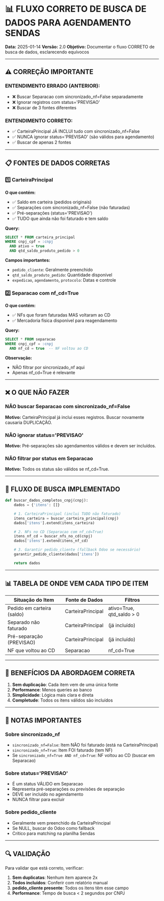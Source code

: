 # 📊 FLUXO CORRETO DE BUSCA DE DADOS PARA AGENDAMENTO SENDAS

**Data:** 2025-01-14
**Versão:** 2.0
**Objetivo:** Documentar o fluxo CORRETO de busca de dados, esclarecendo equívocos

---

## ⚠️ CORREÇÃO IMPORTANTE

### ENTENDIMENTO ERRADO (ANTERIOR):
- ❌ Buscar Separacao com sincronizado_nf=False separadamente
- ❌ Ignorar registros com status='PREVISAO'
- ❌ Buscar de 3 fontes diferentes

### ENTENDIMENTO CORRETO:
- ✅ CarteiraPrincipal JÁ INCLUI tudo com sincronizado_nf=False
- ✅ NUNCA ignorar status='PREVISAO' (são válidos para agendamento)
- ✅ Buscar de apenas 2 fontes

---

## 📋 FONTES DE DADOS CORRETAS

### 1️⃣ CarteiraPrincipal
**O que contém:**
- ✅ Saldo em carteira (pedidos originais)
- ✅ Separações com sincronizado_nf=False (não faturadas)
- ✅ Pré-separações (status='PREVISAO')
- ✅ TUDO que ainda não foi faturado e tem saldo

**Query:**
```sql
SELECT * FROM carteira_principal
WHERE cnpj_cpf = :cnpj
  AND ativo = true
  AND qtd_saldo_produto_pedido > 0
```

**Campos importantes:**
- `pedido_cliente`: Geralmente preenchido
- `qtd_saldo_produto_pedido`: Quantidade disponível
- `expedicao`, `agendamento`, `protocolo`: Datas e controle

### 2️⃣ Separacao com nf_cd=True
**O que contém:**
- ✅ NFs que foram faturadas MAS voltaram ao CD
- ✅ Mercadoria física disponível para reagendamento

**Query:**
```sql
SELECT * FROM separacao
WHERE cnpj_cpf = :cnpj
  AND nf_cd = true  -- NF voltou ao CD
```

**Observação:**
- NÃO filtrar por sincronizado_nf aqui
- Apenas nf_cd=True é relevante

---

## ❌ O QUE NÃO FAZER

### NÃO buscar Separacao com sincronizado_nf=False
**Motivo:** CarteiraPrincipal já inclui esses registros. Buscar novamente causaria DUPLICAÇÃO.

### NÃO ignorar status='PREVISAO'
**Motivo:** Pré-separações são agendamentos válidos e devem ser incluídos.

### NÃO filtrar por status em Separacao
**Motivo:** Todos os status são válidos se nf_cd=True.

---

## 🔄 FLUXO DE BUSCA IMPLEMENTADO

```python
def buscar_dados_completos_cnpj(cnpj):
    dados = {'itens': []}

    # 1. CarteiraPrincipal (inclui TUDO não faturado)
    itens_carteira = buscar_carteira_principal(cnpj)
    dados['itens'].extend(itens_carteira)

    # 2. NFs no CD (Separacao com nf_cd=True)
    itens_nf_cd = buscar_nfs_no_cd(cnpj)
    dados['itens'].extend(itens_nf_cd)

    # 3. Garantir pedido_cliente (fallback Odoo se necessário)
    garantir_pedido_cliente(dados['itens'])

    return dados
```

---

## 📊 TABELA DE ONDE VEM CADA TIPO DE ITEM

| Situação do Item | Fonte de Dados | Filtros |
|-----------------|----------------|---------|
| Pedido em carteira (saldo) | CarteiraPrincipal | ativo=True, qtd_saldo > 0 |
| Separado não faturado | CarteiraPrincipal | (já incluído) |
| Pré-separação (PREVISAO) | CarteiraPrincipal | (já incluído) |
| NF que voltou ao CD | Separacao | nf_cd=True |

---

## 🎯 BENEFÍCIOS DA ABORDAGEM CORRETA

1. **Sem duplicação**: Cada item vem de uma única fonte
2. **Performance**: Menos queries ao banco
3. **Simplicidade**: Lógica mais clara e direta
4. **Completude**: Todos os itens válidos são incluídos

---

## 📝 NOTAS IMPORTANTES

### Sobre sincronizado_nf
- `sincronizado_nf=False`: Item NÃO foi faturado (está na CarteiraPrincipal)
- `sincronizado_nf=True`: Item FOI faturado (tem NF)
- Se `sincronizado_nf=True AND nf_cd=True`: NF voltou ao CD (buscar em Separacao)

### Sobre status='PREVISAO'
- É um status VÁLIDO em Separacao
- Representa pré-separações ou previsões de separação
- DEVE ser incluído no agendamento
- NUNCA filtrar para excluir

### Sobre pedido_cliente
- Geralmente vem preenchido da CarteiraPrincipal
- Se NULL, buscar do Odoo como fallback
- Crítico para matching na planilha Sendas

---

## 🔍 VALIDAÇÃO

Para validar que está correto, verificar:

1. **Sem duplicatas**: Nenhum item aparece 2x
2. **Todos incluídos**: Conferir com relatório manual
3. **pedido_cliente presente**: Todos os itens têm esse campo
4. **Performance**: Tempo de busca < 2 segundos por CNPJ